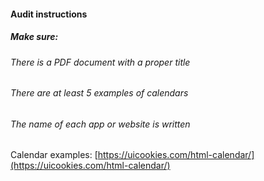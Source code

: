 #### Audit instructions

##### Make sure: 

###### There is a PDF document with a proper title
###### There are at least 5 examples of calendars
###### The name of each app or website is written

Calendar examples: [https://uicookies.com/html-calendar/](https://uicookies.com/html-calendar/)